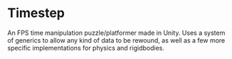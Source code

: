 # Timestep
An FPS time manipulation puzzle/platformer made in Unity.
Uses a system of generics to allow any kind of data to be rewound, as well as a few more specific implementations
for physics and rigidbodies.
